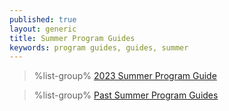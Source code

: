 ```yaml
---
published: true
layout: generic
title: Summer Program Guides
keywords: program guides, guides, summer
---
```


> %list-group%
> <a href="{{ site.url }}/pdf/2023/2023-program-guide.pdf" class="list-group-item">2023 Summer Program Guide</a>

> %list-group%
> <a href="archive/" class="list-group-item">Past Summer Program Guides</a>
